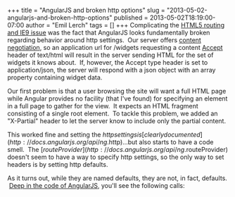 +++
title = "AngularJS and broken http options"
slug = "2013-05-02-angularjs-and-broken-http-options"
published = 2013-05-02T18:19:00-07:00
author = "Emil Lerch"
tags = []
+++
Complicating the [HTML5 routing and IE9
issue](http://emilsblog.lerch.org/2013/05/angularjs-html5-routing-and-ie9.html)
was the fact that AngularJS looks fundamentally broken regarding
behavior around http settings.  Our server offers [content
negotiation](https://en.wikipedia.org/wiki/Content_negotiation), so an
application url for /widgets requesting a content
[Accept](http://www.w3.org/Protocols/rfc2616/rfc2616-sec14.html#sec14.1)
header of text/html will result in the server sending HTML for the set
of widgets it knows about.  If, however, the Accept type header is set
to application/json, the server will respond with a json object with an
array property containing widget data.  
  
Our first problem is that a user browsing the site will want a full HTML
page while Angular provides no facility (that I've found) for specifying
an element in a full page to gather for the view.  It expects an HTML
fragment consisting of a single root element.  To tackle this problem,
we added an "X-Partial" header to let the server know to include only
the partial content.  
  
This worked fine and setting the $http settings is [clearly
documented](http://docs.angularjs.org/api/ng.$http)...but also starts to
have a code smell.  The
[$routeProvider](http://docs.angularjs.org/api/ng.$routeProvider)
doesn't seem to have a way to specify http settings, so the only way to
set headers is by setting http defaults.  
  
As it turns out, while they are named defaults, they are not, in fact,
defaults.  [Deep in the code of
AngularJS](https://github.com/angular/angular.js/blob/a348e90aa141921b914f87ec930cd6ebf481a446/src/ng/http.js#L655),
you'll see the following calls:
